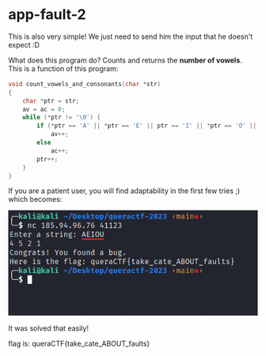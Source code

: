 # app-fault-2
This is also very simple! We just need to send him the input that he doesn't expect :D

What does this program do? Counts and returns the **number of vowels**. This is a function of this program:

```C
void count_vowels_and_consonants(char *str)
{
    char *ptr = str;
    av = ac = 0;
    while (*ptr != '\0') {
        if (*ptr == 'A' || *ptr == 'E' || ptr == 'I' || *ptr == 'O' || *ptr == 'U' || *ptr == 'a' || *ptr == 'e' || *ptr == 'i' || *ptr == 'o' || *ptr == 'u')
            av++;
        else
            ac++;
        ptr++;
    }
}
```

If you are a patient user, you will find adaptability in the first few tries ;) which becomes:

![bug finded](vowel-bug.png)

It was solved that easily!

flag is: queraCTF{take_cate_ABOUT_faults}